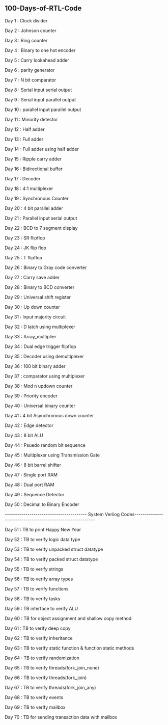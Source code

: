 **100-Days-of-RTL-Code**
---------------------------------------------------------------------------------------
Day 1 : Clock divider

Day 2 : Johnson counter

Day 3 : Ring counter

Day 4 : Binary to one hot encoder

Day 5 : Carry lookahead adder

Day 6 : parity generator

Day 7 : N bit comparator

Day 8 : Serial input serial output

Day 9 : Serial input parallel output

Day 10 : parallel input parallel output

Day 11 : Minority detector

Day 12 : Half adder

Day 13 : Full adder

Day 14 : Full adder using half adder

Day 15 : Ripple carry adder

Day 16 : Bidirectional buffer

Day 17 : Decoder

Day 18 : 4:1 multiplexer

Day 19 : Synchronous Counter

Day 20 : 4 bit parallel adder

Day 21 : Parallel input serial output

Day 22 : BCD to 7 segment display

Day 23 : SR flipflop

Day 24 : JK flip flop

Day 25 : T flipflop

Day 26 : Binary to Gray code converter 

Day 27 : Carry save adder

Day 28 : Binary to BCD converter

Day 29 : Universal shift register

Day 30 : Up down counter

Day 31 : Input majority circuit

Day 32 : D latch using multiplexer

Day 33 : Array_multiplier

Day 34 : Dual edge trigger flipflop

Day 35 : Decoder using demultiplexer

Day 36 : 100 bit binary adder

Day 37 : comparator using multiplexer

Day 38 : Mod n updown counter

Day 39 : Priority encoder

Day 40 : Universal binary counter

Day 41 : 4 bit Asynchronous down counter

Day 42 : Edge detector

Day 43 : 8 bit ALU

Day 44 : Psuedo random bit sequence

Day 45 : Multiplexer using Transmission Gate

Day 46 : 8 bit barrel shifter

Day 47 : Single port RAM

Day 48 : Dual port RAM

Day 49 : Sequence Detector

Day 50 : Decimal to Binary Encoder

---------------------------------------- System Verilog Codes----------------------------------------------------------

Day 51 : TB to print Happy New Year 

Day 52 : TB to verify logic data type

Day 53 : TB to verify unpacked struct datatype

Day 54 : TB to verify packed struct datatype

Day 55 : TB to verify strings 

Day 56 : TB to verify array types

Day 57 : TB to verify functions

Day 58 : TB to verify tasks

Day 59 : TB interface to verify ALU

Day 60 : TB for object assignment and shallow copy method

Day 61 : TB to verify deep copy 

Day 62 : TB to verify inheritance

Day 63 : TB to verify static function & function static methods

Day 64 : TB to verify randomization

Day 65 : TB to verify threads(fork_join_none)

Day 66 : TB to verify threads(fork_join)

Day 67 : TB to verify threads(fork_join_any)

Day 68 : TB to verify events

Day 69 : TB to verify mailbox

Day 70 : TB for sending transaction data with mailbox
